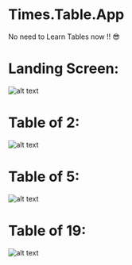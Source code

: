 # Times.Table.App 
No need to Learn Tables now !! 😎 

# Landing Screen:
![alt text](https://github.com/yashlad27/Times.Table.App/blob/master/Screenshot%202022-09-22%20at%204.55.45%20PM.png)

# Table of 2:
![alt text](https://github.com/yashlad27/Times.Table.App/blob/master/Screenshot%202022-09-22%20at%204.56.07%20PM.png)

# Table of 5:
![alt text](https://github.com/yashlad27/Times.Table.App/blob/master/Screenshot%202022-09-22%20at%204.56.19%20PM.png)

# Table of 19:
![alt text](https://github.com/yashlad27/Times.Table.App/blob/master/Screenshot%202022-09-22%20at%204.56.34%20PM.png)
